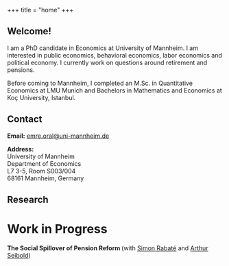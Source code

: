 +++
title = "home"
+++

<!-- Home Section -->
## Welcome!

I am a PhD candidate in Economics at University of Mannheim. I am interested in public economics, behavioral economics, labor economics and political economy. I currently work on questions around retirement and pensions.

Before coming to Mannheim, I completed an M.Sc. in Quantitative Economics at LMU Munich and Bachelors in Mathematics and Economics at Koç University, Istanbul. 

## Contact

**Email:** emre.oral@uni-mannheim.de

**Address:** \
University of Mannheim \
Department of Economics  \
L7 3-5, Room S003/004 \
68161 Mannheim, Germany




<!-- Research Section -->
<div id="research"></div>


## Research

# Work in Progress

<strong> The Social Spillover of Pension Reform </strong> (with <a href="https://simonrabate.github.io" target="_blank">Simon Rabaté</a> and <a href="https://www.arthurseibold.com" target="_blank">Arthur Seibold</a>)

<!-- ## My Google Scholar profile: [[Link]](https://scholar.google.com/citations?user=9YxOOSQAAAAJ&hl=en) -->


